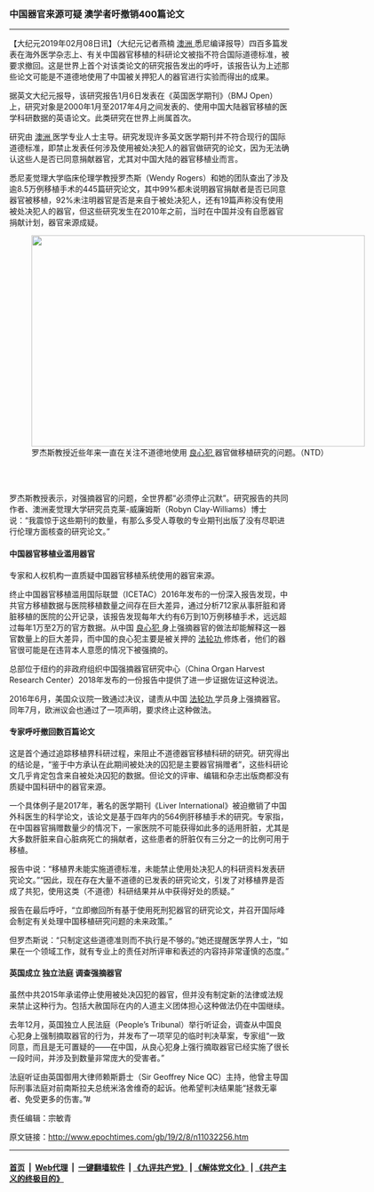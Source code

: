 ### 中国器官来源可疑 澳学者吁撤销400篇论文
------------------------

<p>
 【大纪元2019年02月08日讯】（大纪元记者燕楠
 <a href="http://www.epochtimes.com/gb/tag/%E6%BE%B3%E6%B4%B2.html">
  澳洲
 </a>
 悉尼编译报导）四百多篇发表在海外医学杂志上、有关中国器官移植的科研论文被指不符合国际道德标准，被要求撤回。这是世界上首个对该类论文的研究报告发出的呼吁，该报告认为上述那些论文可能是不道德地使用了中国被关押犯人的器官进行实验而得出的成果。
</p>
<p>
 据英文大纪元报导，该研究报告1月6日发表在《英国医学期刊》（BMJ Open）上，研究对象是2000年1月至2017年4月之间发表的、使用中国大陆器官移植的医学科研数据的英语论文。此类研究在世界上尚属首次。
</p>
<p>
 研究由
 <a href="http://www.epochtimes.com/gb/tag/%E6%BE%B3%E6%B4%B2.html">
  澳洲
 </a>
 医学专业人士主导。研究发现许多英文医学期刊并不符合现行的国际道德标准，即禁止发表任何涉及使用被处决犯人的器官做研究的论文，因为无法确认这些人是否已同意捐献器官，尤其对中国大陆的器官移植业而言。
</p>
<p>
 悉尼麦觉理大学临床伦理学教授罗杰斯（Wendy Rogers）和她的团队查出了涉及逾8.5万例移植手术的445篇研究论文，其中99%都未说明器官捐献者是否已同意器官被移植，92%未注明器官是否是来自于被处决犯人，还有19篇声称没有使用被处决犯人的器官，但这些研究发生在2010年之前，当时在中国并没有自愿器官捐献计划，器官来源成疑。
</p>
<figure class="wp-caption aligncenter" id="attachment_11032294" style="width: 600px">
 <a href="http://i.epochtimes.com/assets/uploads/2019/02/2019-2-8-Wendy-Rogers.jpg">
  <img alt="" class="wp-image-11032294 size-large" height="380" src="http://i.epochtimes.com/assets/uploads/2019/02/2019-2-8-Wendy-Rogers-600x380.jpg" width="600"/>
 </a>
 <br/><figcaption class="wp-caption-text">
  罗杰斯教授近些年来一直在关注不道德地使用
  <a href="http://www.epochtimes.com/gb/tag/%E8%89%AF%E5%BF%83%E7%8A%AF.html">
   良心犯
  </a>
  器官做移植研究的问题。（NTD）
 </figcaption><br/>
</figure><br/>
<p>
 罗杰斯教授表示，对强摘器官的问题，全世界都“必须停止沉默”。研究报告的共同作者、澳洲麦觉理大学研究员克莱-威廉姆斯（Robyn Clay-Williams）博士说：“我震惊于这些期刊的数量，有那么多受人尊敬的专业期刊出版了没有尽职进行伦理方面核查的研究论文。”
</p>
<h4>
 <strong>
  中国器官移植业滥用器官
 </strong>
</h4>
<p>
 专家和人权机构一直质疑中国器官移植系统使用的器官来源。
</p>
<p>
 终止中国器官移植滥用国际联盟（ICETAC）2016年发布的一份深入报告发现，中共官方移植数据与医院移植数量之间存在巨大差异，通过分析712家从事肝脏和肾脏移植的医院的公开记录，该报告发现每年大约有6万到10万例移植手术，远远超过每年1万至2万的官方数据。从中国
 <a href="http://www.epochtimes.com/gb/tag/%E8%89%AF%E5%BF%83%E7%8A%AF.html">
  良心犯
 </a>
 身上强摘器官的做法却能解释这一器官数量上的巨大差异，而中国的良心犯主要是被关押的
 <a href="http://www.epochtimes.com/gb/tag/%E6%B3%95%E8%BD%AE%E5%8A%9F.html">
  法轮功
 </a>
 修炼者，他们的器官很可能是在违背本人意愿的情况下被强摘的。
</p>
<p>
 总部位于纽约的非政府组织中国强摘器官研究中心（China Organ Harvest Research Center）2018年发布的一份报告中提供了进一步证据佐证这种说法。
</p>
<p>
 2016年6月，美国众议院一致通过决议，谴责从中国
 <a href="http://www.epochtimes.com/gb/tag/%E6%B3%95%E8%BD%AE%E5%8A%9F.html">
  法轮功
 </a>
 学员身上强摘器官。同年7月，欧洲议会也通过了一项声明，要求终止这种做法。
</p>
<h4>
 <strong>
  专家呼吁撤回数百篇论文
 </strong>
</h4>
<p>
 这是首个通过追踪移植界科研过程，来阻止不道德器官移植科研的研究。研究得出的结论是，“鉴于中方承认在此期间被处决的囚犯是主要器官捐赠者”，这些科研论文几乎肯定包含来自被处决囚犯的数据。但论文的评审、编辑和杂志出版商都没有质疑中国科研中的器官来源。
</p>
<p>
 一个具体例子是2017年，著名的医学期刊《Liver International》被迫撤销了中国外科医生的科学论文，该论文是基于四年内的564例肝移植手术的研究。专家指，在中国器官捐赠数量少的情况下，一家医院不可能获得如此多的适用肝脏，尤其是大多数肝脏来自心脏病死亡的捐献者，这些患者的肝脏仅有三分之一的比例可用于移植。
</p>
<p>
 报告中说：“移植界未能实施道德标准，未能禁止使用处决犯人的科研资料发表研究论文。”“因此，现在存在大量不道德的已发表的研究论文，引发了对移植界是否成了共犯，使用这类（不道德）科研结果并从中获得好处的质疑。”
</p>
<p>
 报告在最后呼吁，“立即撤回所有基于使用死刑犯器官的研究论文，并召开国际峰会制定有关处理中国移植研究问题的未来政策。”
</p>
<p>
 但罗杰斯说：“只制定这些道德准则而不执行是不够的。”她还提醒医学界人士，“如果在一个领域工作，就有专业上的责任对所评审和表述的内容持非常谨慎的态度。”
</p>
<h4>
 <strong>
  英国成立
 </strong>
 <strong>
  独立法庭
 </strong>
 <strong>
  调查强摘器官
 </strong>
</h4>
<p>
 虽然中共2015年承诺停止使用被处决囚犯的器官，但并没有制定新的法律或法规来禁止这种行为。包括大赦国际在内的人道主义团体担心这种做法仍在中国继续。
</p>
<p>
 去年12月，英国独立人民法庭（People’s Tribunal）举行听证会，调查从中国良心犯身上强制摘取器官的行为，并发布了一项罕见的临时判决草案，专家组“一致同意，而且是无可置疑的——在中国，从良心犯身上强行摘取器官已经实施了很长一段时间，并涉及到数量非常庞大的受害者。”
</p>
<p>
 法庭听证由英国御用大律师赖斯爵士（Sir Geoffrey Nice QC）主持，他曾主导国际刑事法庭对前南斯拉夫总统米洛舍维奇的起诉。他希望判决结果能“拯救无辜者、免受更多的伤害。”#
</p>
<p>
 责任编辑：宗敏青
</p>

原文链接：http://www.epochtimes.com/gb/19/2/8/n11032256.htm


------------------------
#### [首页](https://github.com/gfw-breaker/banned-news/blob/master/README.md) &nbsp;|&nbsp; [Web代理](https://github.com/labour-camp/helloworld) &nbsp;|&nbsp; [一键翻墙软件](https://github.com/gfw-breaker/nogfw/blob/master/README.md) &nbsp;| [《九评共产党》](https://github.com/gfw-breaker/9ping.md/blob/master/README.md#九评之一评共产党是什么) | [《解体党文化》](https://github.com/gfw-breaker/jtdwh.md/blob/master/README.md) | [《共产主义的终极目的》](https://github.com/gfw-breaker/gczydzjmd.md/blob/master/README.md)

